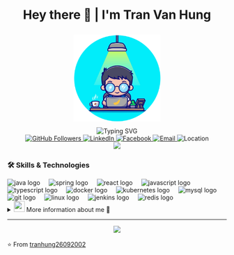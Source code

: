 <h1 align="center">Hey there 👋 | I'm Tran Van Hung</h1>

<div align="center">
  <img src="images/dev.png" alt="Developer" width="200" style="margin: 10px 0;"/>
  <br/>
  <img src="https://readme-typing-svg.herokuapp.com?font=Fira+Code&pause=1000&color=2196F3&center=true&vCenter=true&width=435&lines=Backend+Developer;Java+Spring+Boot;DevOps+Enthusiast;Frontend+Basic" alt="Typing SVG" />
</div>

<div align="center">
  <a href="https://github.com/tranhung26092002">
    <img src="https://img.shields.io/github/followers/tranhung26092002?label=Follow&style=social" alt="GitHub Followers"/>
  </a>
  <a href="https://www.linkedin.com/in/tranhung2609/">
    <img src="https://img.shields.io/badge/LinkedIn-Connect-blue?style=flat&logo=linkedin" alt="LinkedIn"/>
  </a>
  <a href="https://www.facebook.com/tranhung2609">
    <img src="https://img.shields.io/badge/Facebook-Follow-blue?style=flat&logo=facebook" alt="Facebook"/>
  </a>
  <a href="mailto:tranvanhung26092002@gmail.com">
    <img src="https://img.shields.io/badge/Email-Contact-red?style=flat&logo=gmail" alt="Email"/>
  </a>
  <img src="https://img.shields.io/badge/Location-Hanoi-blue?style=flat&logo=location" alt="Location"/>
</div>

<div align="center">
  <img src="https://visitor-badge.laobi.icu/badge?page_id=tranhung26092002.tranhung26092002&left_color=lightcoral&right_color=darkkhaki"  />
</div>


### 🛠️ Skills & Technologies

<div align="left">
  <img src="https://cdn.jsdelivr.net/gh/devicons/devicon/icons/java/java-original.svg" height="40" alt="java logo"  />
  <img width="12" />
  <img src="https://cdn.jsdelivr.net/gh/devicons/devicon/icons/spring/spring-original.svg" height="40" alt="spring logo"  />
  <img width="12" />
  <img src="https://cdn.jsdelivr.net/gh/devicons/devicon/icons/react/react-original.svg" height="40" alt="react logo"  />
  <img width="12" />
  <img src="https://cdn.jsdelivr.net/gh/devicons/devicon/icons/javascript/javascript-original.svg" height="40" alt="javascript logo"  />
  <img width="12" />
  <img src="https://cdn.jsdelivr.net/gh/devicons/devicon/icons/typescript/typescript-original.svg" height="40" alt="typescript logo"  />
  <img width="12" />
  <img src="https://cdn.jsdelivr.net/gh/devicons/devicon/icons/docker/docker-original.svg" height="40" alt="docker logo"  />
  <img width="12" />
  <img src="https://cdn.jsdelivr.net/gh/devicons/devicon/icons/kubernetes/kubernetes-plain.svg" height="40" alt="kubernetes logo"  />
  <img width="12" />
  <img src="https://cdn.jsdelivr.net/gh/devicons/devicon/icons/mysql/mysql-original.svg" height="40" alt="mysql logo"  />
  <img width="12" />
  <img src="https://cdn.jsdelivr.net/gh/devicons/devicon/icons/git/git-original.svg" height="40" alt="git logo"  />
  <img width="12" />
  <img src="https://cdn.jsdelivr.net/gh/devicons/devicon/icons/linux/linux-original.svg" height="40" alt="linux logo"  />
  <img width="12" />
  <img src="https://cdn.jsdelivr.net/gh/devicons/devicon/icons/jenkins/jenkins-original.svg" height="40" alt="jenkins logo"  />
  <img width="12" />
  <img src="https://cdn.jsdelivr.net/gh/devicons/devicon/icons/redis/redis-original.svg" height="40" alt="redis logo"  />
</div>

<!-- More Information Details Myself -->
<details>
<summary> <img src="https://cultofthepartyparrot.com/parrots/hd/laptop_parrot.gif" width="25" height="25"/> More information about me 👋</summary> 

<p align="center">
  <img alt="gitartwork" src="https://raw.githubusercontent.com/tranhung26092002/tranhung26092002/output/gitartwork.svg">
  <picture>
    <source media="(prefers-color-scheme: dark)" srcset="https://raw.githubusercontent.com/tranhung26092002/tranhung26092002/output/grid-snake-dark.svg" />
    <source media="(prefers-color-scheme: light)" srcset="https://raw.githubusercontent.com/tranhung26092002/tranhung26092002/output/grid-snake.svg" />
    <img alt="github-snake" src="https://raw.githubusercontent.com/tranhung26092002/tranhung26092002/output/grid-snake.svg" />
  </picture>
  <picture>
    <source media="(prefers-color-scheme: dark)" srcset="https://raw.githubusercontent.com/tranhung26092002/tranhung26092002/output/pacman-contribution-graph-dark.svg">
    <source media="(prefers-color-scheme: light)" srcset="https://raw.githubusercontent.com/tranhung26092002/tranhung26092002/output/pacman-contribution-graph.svg">
    <img alt="pacman contribution graph" src="https://raw.githubusercontent.com/tranhung26092002/tranhung26092002/output/pacman-contribution-graph.svg">
  </picture>
</p>

### 📜 Certifications

<div align="left">
  <img src="images/toeic.jpg" alt="TOEIC Certificate" width="200" style="margin: 10px; border-radius: 8px; box-shadow: 0 0 10px rgba(0,0,0,0.1);"/>
</div>

### 📊 GitHub Statistics

<div align="center">
  <img src="https://github-readme-stats.vercel.app/api?username=tranhung26092002&hide_title=false&hide_rank=false&show_icons=true&include_all_commits=true&count_private=true&disable_animations=false&theme=rose_pine&locale=en&hide_border=false&order=1" height="180" alt="stats graph"  />
  <img src="https://github-readme-stats.vercel.app/api/top-langs?username=tranhung26092002&locale=en&hide_title=false&layout=compact&card_width=320&langs_count=5&theme=rose_pine&hide_border=false&order=2" height="180" alt="languages graph"  />
</div>

<h3 align="left">Streak Stats</h3>
<div align="center">
  <img src="https://streak-stats.demolab.com?user=tranhung26092002&locale=en&mode=daily&theme=dark&hide_border=false&border_radius=5&order=3" height="220" alt="streak graph"  />
</div>

</details>

---
<div align="center">
  <img src="https://capsule-render.vercel.app/api?type=waving&color=gradient&height=100&section=footer"/>
</div>

⭐️ From [tranhung26092002](https://github.com/tranhung26092002)

